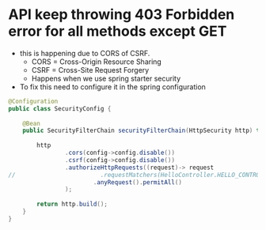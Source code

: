 # API keep throwing 403 Forbidden error for all methods except GET
- this is happening due to CORS of CSRF.
	- CORS = Cross-Origin Resource Sharing
	- CSRF = Cross-Site Request Forgery
	- Happens when we use spring starter security
- To fix this need to configure it in the spring configuration
```java
@Configuration  
public class SecurityConfig {  
  
    @Bean  
    public SecurityFilterChain securityFilterChain(HttpSecurity http) throws Exception {  
  
        http  
                .cors(config->config.disable())  
                .csrf(config->config.disable())  
                .authorizeHttpRequests((request)-> request  
//                        .requestMatchers(HelloController.HELLO_CONTROLLER_PATH).permitAll()  
                        .anyRequest().permitAll()  
                );  
  
        return http.build();  
    }  
}
```